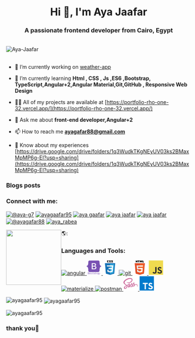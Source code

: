 



 <h1 align="center">Hi 👋, I'm Aya Jaafar </h1>

<h3 align="center">A passionate frontend developer from Cairo, Egypt</h3>
</br>

<div align="center">
<div style="display: flex;">
<img src="https://readme-typing-svg.herokuapp.com?font=Press+Start+2P&size=20&color=F93FE9&lines=Hey!+I'm+Aya;Front-end+Web+developer;" alt="Aya-Jaafar" />
</div>
</div>


</br>

<!--   <img src="https://user-images.githubusercontent.com/72417447/167630558-54978a20-9649-445b-8201-17d8f0ad8465.png" alt="banner that says Monica Powell - software engineer, content creator and community organizer alongside a cartoon illustration of Monica"> -->

 

 - 🔭 I’m currently working on [weather-app](https://weather-app-weld-three.vercel.app/) 

- 🌱 I’m currently learning **Html , CSS , Js ,ES6 ,Bootstrap, TypeScript,Angular+2,Angular Material,Git,GitHub , Responsive Web Design**

- 👨‍💻 All of my projects are available at [https://portfolio-rho-one-32.vercel.app/](https://portfolio-rho-one-32.vercel.app/)

- 💬 Ask me about **front-end developer,Angular+2**

- 📫 How to reach me **ayagafar88@gmail.com**

- 📄 Know about my experiences [https://drive.google.com/drive/folders/1q3WudkTKgNEyUV03ks2BMaxMpMP6g-EI?usp=sharing](https://drive.google.com/drive/folders/1q3WudkTKgNEyUV03ks2BMaxMpMP6g-EI?usp=sharing)

 

### Blogs posts

<!-- BLOG-POST-LIST:START -->
<!-- BLOG-POST-LIST:END -->

<h3 align="left">Connect with me: </h3> 

<p align="left">
<a href="https://codepen.io/@aya-g7" target="blank"><img align="center" src="https://raw.githubusercontent.com/rahuldkjain/github-profile-readme-generator/master/src/images/icons/Social/codepen.svg" alt="@aya-g7" height="30" width="40" /></a>
<a href="https://dev.to/ayagaafar95" target="blank"><img align="center" src="https://raw.githubusercontent.com/rahuldkjain/github-profile-readme-generator/master/src/images/icons/Social/devto.svg" alt="ayagaafar95" height="30" width="40" /></a>
<a href="https://linkedin.com/in/aya gaafar" target="blank"><img align="center" src="https://raw.githubusercontent.com/rahuldkjain/github-profile-readme-generator/master/src/images/icons/Social/linked-in-alt.svg" alt="aya gaafar" height="30" width="40" /></a>
<a href="https://stackoverflow.com/users/aya jaafar" target="blank"><img align="center" src="https://raw.githubusercontent.com/rahuldkjain/github-profile-readme-generator/master/src/images/icons/Social/stack-overflow.svg" alt="aya jaafar" height="30" width="40" /></a>
<a href="https://medium.com/aya jaafar" target="blank"><img align="center" src="https://raw.githubusercontent.com/rahuldkjain/github-profile-readme-generator/master/src/images/icons/Social/medium.svg" alt="aya jaafar" height="30" width="40" /></a>
<a href="https://www.hackerrank.com/@ayagafar88" target="blank"><img align="center" src="https://raw.githubusercontent.com/rahuldkjain/github-profile-readme-generator/master/src/images/icons/Social/hackerrank.svg" alt="@ayagafar88" height="30" width="40" /></a>
<a href="https://www.leetcode.com/aya_rabea" target="blank"><img align="center" src="https://raw.githubusercontent.com/rahuldkjain/github-profile-readme-generator/master/src/images/icons/Social/leet-code.svg" alt="aya_rabea" height="30" width="40" /></a>
 
   🌎: <a href="https://github.com/sponsors/M0nica"><img align="left" width="150" height="150" src="https://github.com/M0nica/M0nica/blob/main/octomonica/m0nica-octocat-rotating.gif?raw=true"></a>
</p>


<h3 align="left">Languages and Tools:</h3>
<p align="left"> <a href="https://angular.io" target="_blank" rel="noreferrer"> <img src="https://angular.io/assets/images/logos/angular/angular.svg" alt="angular" width="40" height="40"/> </a> <a href="https://getbootstrap.com" target="_blank" rel="noreferrer"> <img src="https://raw.githubusercontent.com/devicons/devicon/master/icons/bootstrap/bootstrap-plain-wordmark.svg" alt="bootstrap" width="40" height="40"/> </a> <a href="https://www.w3schools.com/css/" target="_blank" rel="noreferrer"> <img src="https://raw.githubusercontent.com/devicons/devicon/master/icons/css3/css3-original-wordmark.svg" alt="css3" width="40" height="40"/> </a> <a href="https://git-scm.com/" target="_blank" rel="noreferrer"> <img src="https://www.vectorlogo.zone/logos/git-scm/git-scm-icon.svg" alt="git" width="40" height="40"/> </a> <a href="https://www.w3.org/html/" target="_blank" rel="noreferrer"> <img src="https://raw.githubusercontent.com/devicons/devicon/master/icons/html5/html5-original-wordmark.svg" alt="html5" width="40" height="40"/> </a> <a href="https://developer.mozilla.org/en-US/docs/Web/JavaScript" target="_blank" rel="noreferrer"> <img src="https://raw.githubusercontent.com/devicons/devicon/master/icons/javascript/javascript-original.svg" alt="javascript" width="40" height="40"/> </a> <a href="https://materializecss.com/" target="_blank" rel="noreferrer"> <img src="https://raw.githubusercontent.com/prplx/svg-logos/5585531d45d294869c4eaab4d7cf2e9c167710a9/svg/materialize.svg" alt="materialize" width="40" height="40"/> </a> <a href="https://postman.com" target="_blank" rel="noreferrer"> <img src="https://www.vectorlogo.zone/logos/getpostman/getpostman-icon.svg" alt="postman" width="40" height="40"/> </a> <a href="https://sass-lang.com" target="_blank" rel="noreferrer"> <img src="https://raw.githubusercontent.com/devicons/devicon/master/icons/sass/sass-original.svg" alt="sass" width="40" height="40"/> </a> <a href="https://www.typescriptlang.org/" target="_blank" rel="noreferrer"> <img src="https://raw.githubusercontent.com/devicons/devicon/master/icons/typescript/typescript-original.svg" alt="typescript" width="40" height="40"/> </a> 

</p>



<p>

 <img align="left" src="https://github-readme-stats.vercel.app/api/top-langs?username=ayagaafar95&show_icons=true&locale=en&layout=compact" alt="ayagaafar95" />

</p>

<p>&nbsp;<img align="center" src="https://github-readme-stats.vercel.app/api?username=ayagaafar95&show_icons=true&locale=en" alt="ayagaafar95" /></p>

<p><img align="center" src="https://github-readme-streak-stats.herokuapp.com/?user=ayagaafar95&" alt="ayagaafar95" /></p>    






### thank you👋

<!--
**AyaGaafar95/AyaGaafar95** is a ✨ _special_ ✨ repository because its `README.md` (this file) appears on your GitHub profile.

Here are some ideas to get you started:

- 🔭 I’m currently working on ...
- 🌱 I’m currently learning ...
- 👯 I’m looking to collaborate on ...
- 🤔 I’m looking for help with ...
- 💬 Ask me about ...
- 📫 How to reach me: ...
- 😄 Pronouns: ...
- ⚡ Fun fact: ...
-->
